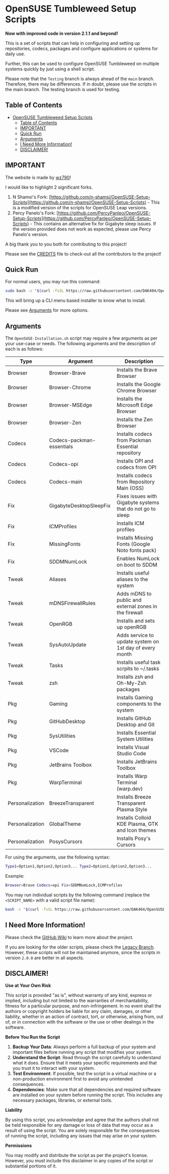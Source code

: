 # OpenSUSE Tumbleweed Setup Scripts

**Now with improved code in version 2.1.1 and beyond!**

This is a set of scripts that can help in configuring and setting up repositories, codecs, packages and configure applications or systems for daily use.

Further, this can be used to configure OpenSUSE Tumbleweed on multiple systems quickly by just using a shell script.

Please note that the `Testing` branch is always ahead of the `main` branch. Therefore, there may be differences. If in doubt, please use the scripts in the main branch. The testing branch is used for testing.

## Table of Contents

- [OpenSUSE Tumbleweed Setup Scripts](#opensuse-tumbleweed-setup-scripts)
  - [Table of Contents](#table-of-contents)
  - [IMPORTANT](#important)
  - [Quick Run](#quick-run)
  - [Arguments](#arguments)
  - [I Need More Information!](#i-need-more-information)
  - [DISCLAIMER!](#disclaimer)

## IMPORTANT

The website is made by [wz790](https://github.com/wz790)!

I would like to highlight 2 significant forks.

1. N Shamsi's Fork: [https://github.com/n-shamsi/OpenSUSE-Setup-Scripts](https://github.com/n-shamsi/OpenSUSE-Setup-Scripts) - This is a modified version of the scripts for OpenSUSE Leap versions.
2. Percy Panelo's Fork: [https://github.com/PercyPanleo/OpenSUSE-Setup-Scripts](https://github.com/PercyPanleo/OpenSUSE-Setup-Scripts) - This contains an alternative fix for Gigabyte sleep issues. If the version provided does not work as expected, please use Percy Panelo's version.

A big thank you to you both for contributing to this project!

Please see the [CREDITS](CREDITS.MD) file to check-out all the contributors to the project!

## Quick Run

For normal users, you may run this command:

```bash
sudo bash -c "$(curl -fsSL https://raw.githubusercontent.com/DAK404/OpenSUSE-Setup-Scripts/main/OpenSUSE_Installation.sh)"
```

This will bring up a CLI menu based installer to know what to install.

Please see [Arguments](README.MD#arguments) for more options.

## Arguments

The `OpenSUSE-Installation.sh` script may require a few arguments as per your use-case or needs. The following arguments and the description of each is as follows:

| Type            | Argument                  | Description                                                |
| --------------- | ------------------------- | ---------------------------------------------------------- |
| Browser         | Browser-Brave             | Installs the Brave Browser                                 |
| Browser         | Browser-Chrome            | Installs the Google Chrome Browser                         |
| Browser         | Browser-MSEdge            | Installs the Microsoft Edge Browser                        |
| Browser         | Browser-Zen               | Installs the Zen Browser                                   |
| Codecs          | Codecs-packman-essentials | Installs codecs from Packman Essential repository          |
| Codecs          | Codecs-opi                | Installs OPI and codecs from OPI                           |
| Codecs          | Codecs-main               | Installs codecs from Repository Main (OSS)                 |
| Fix             | GigabyteDesktopSleepFix   | Fixes issues with Gigabyte systems that do not go to sleep |
| Fix             | ICMProfiles               | Installs ICM profiles                                      |
| Fix             | MissingFonts              | Installs Missing Fonts (Google Noto fonts pack)            |
| Fix             | SDDMNumLock               | Enables NumLock on boot to SDDM                            |
| Tweak           | Aliases                   | Installs useful aliases to the system                      |
| Tweak           | mDNSFirewallRules         | Adds mDNS to public and external zones in the firewall     |
| Tweak           | OpenRGB                   | Installs and sets up openRGB                               |
| Tweak           | SysAutoUpdate             | Adds service to update system on 1st day of every month    |
| Tweak           | Tasks                     | Installs useful task scrpits to ~/.tasks                   |
| Tweak           | zsh                       | Installs zsh and Oh-My-Zsh packages                        |
| Pkg             | Gaming                    | Installs Gaming components to the system                   |
| Pkg             | GitHubDesktop             | Installs GitHub Desktop and Git                            |
| Pkg             | SysUtilities              | Installs Essential System Utilities                        |
| Pkg             | VSCode                    | Installs Visual Studio Code                                |
| Pkg             | JetBrains Toolbox         | Installs JetBrains Toolbox                                 |
| Pkg             | WarpTerminal              | Installs Warp Terminal (warp.dev)                          |
| Personalization | BreezeTransparent         | Installs Breeze Transparent Plasma Style                   |
| Personalization | GlobalTheme               | Installs Colloid KDE Plasma, GTK and Icon themes           |
| Personalization | PosysCursors              | Installs Posy's Cursors                                    |


For using the arguments, use the following syntax:

```bash
Type1=Option1,Option2,Option3... Type2=Option1,Option2,Option3...
```
Example:

```bash
Browser=Brave Codecs=opi Fix=SDDMNumLock,ICMProfiles
```

You may run individual scripts by the following command (replace the `<SCRIPT_NAME>` with a valid script file name):

```bash
bash -c "$(curl -fsSL https://raw.githubusercontent.com/DAK404/OpenSUSE-Setup-Scripts/main/<SCRIPT_NAME>.sh)"
```

## I Need More Information!

Please check the [GitHub Wiki](https://github.com/DAK404/OpenSUSE-Setup-Scripts/wiki) to learn more about the project.

If you are looking for the older scripts, please check the [Legacy Branch](https://github.com/DAK404/OpenSUSE-Setup-Scripts/tree/Legacy). However, these scripts will not be maintained anymore, since the scripts in version `2.0.0` are better in all aspects.

## DISCLAIMER!

**Use at Your Own Risk**

This script is provided "as is", without warranty of any kind, express or implied, including but not limited to the warranties of merchantability, fitness for a particular purpose, and non-infringement. In no event shall the authors or copyright holders be liable for any claim, damages, or other liability, whether in an action of contract, tort, or otherwise, arising from, out of, or in connection with the software or the use or other dealings in the software.

**Before You Run the Script**

1. **Backup Your Data**: Always perform a full backup of your system and important files before running any script that modifies your system.
2. **Understand the Script**: Read through the script carefully to understand what it does. Ensure that it meets your specific requirements and that you trust it to interact with your system.
3. **Test Environment**: If possible, test the script in a virtual machine or a non-production environment first to avoid any unintended consequences.
4. **Dependencies**: Make sure that all dependencies and required software are installed on your system before running the script. This includes any necessary packages, libraries, or external tools.

**Liability**

By using this script, you acknowledge and agree that the authors shall not be held responsible for any damage or loss of data that may occur as a result of using the script. You are solely responsible for the consequences of running the script, including any issues that may arise on your system.

**Permissions**

You may modify and distribute the script as per the project's license. However, you must include this disclaimer in any copies of the script or substantial portions of it.
